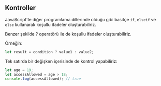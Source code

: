 ## Kontroller

JavaScript'te diğer programlama dillerinde olduğu gibi basitçe `if`, `elseif` ve `else` kullanarak koşullu ifadeler oluşturabiliriz.

Benzer şekilde ? operatörü ile de koşullu ifadeler oluşturabiliriz.

Örneğin:

```js
let result = condition ? value1 : value2;
```

Tek satırda bir değişken içerisinde de kontrol yapabiliriz:

```js
let age = 19;
let accessAllowed = age > 18;
console.log(accessAllowed); // true
```


